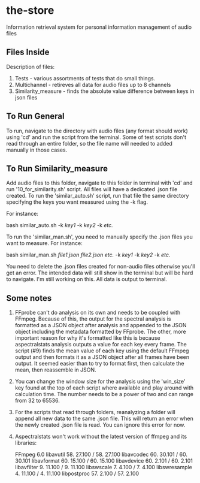 # the-store
Information retrieval system for personal information management of audio files

## Files Inside
Description of files:
1. Tests - various assortments of tests that do small things.
2. Multichannel - retireves all data for audio files up to 8 channels
3. Similarity_measure - finds the absolute value difference between keys in json files

## To Run General
To run, navigate to the directory with audio files (any format should work) using 'cd' and run the script from the terminal. Some of test scripts don't read through an entire folder, so the file name will needed to added manually in those cases.

## To Run Similarity_measure
Add audio files to this folder, navigate to this folder in terminal with 'cd' and run '10_for_similarity.sh' script. All files will have a dedicated .json file created. To run the 'similar_auto.sh' script, run that file the same directory specifying the keys you want measured using the -k flag.

For instance:

bash similar_auto.sh -k *key1* -k *key2* -k *etc.*

To run the 'similar_man.sh', you need to manually specify the .json files you want to measure. For instance:

bash similar_man.sh *file1.json file2.json etc.* -k *key1* -k *key2* -k *etc.*

You need to delete the .json files created for non-audio files otherwise you'll get an error. The intended data will still show in the terminal but will be hard to navigate. I'm still working on this. All data is output to terminal.

## Some notes
1. FFprobe can't do analysis on its own and needs to be coupled with FFmpeg. Because of this, the output for the spectral analysis is formatted as a JSON object after analysis and appended to the JSON object including the metadata formatted by FFprobe. The other, more important reason for why it's formatted like this is because aspectralstats analysis outputs a value for each key every frame. The script (#9) finds the mean value of each key using the default FFmpeg output and then formats it as a JSON object after all frames have been output. It seemed easier than to try to format first, then calculate the mean, then reassemble in JSON.
2. You can change the window size for the analysis using the 'win_size' key found at the top of each script where available and play around with calculation time. The number needs to be a power of two and can range from 32 to 65536.
3. For the scripts that read through folders, reanalyzing a folder will append all new data to the same .json file. This will return an error when the newly created .json file is read. You can ignore this error for now.
4. Aspectralstats won't work without the latest version of ffmpeg and its libraries:

    FFmpeg 6.0
    libavutil      58. 27.100 / 58. 27.100
    libavcodec     60. 30.101 / 60. 30.101
    libavformat    60. 15.100 / 60. 15.100
    libavdevice    60.  2.101 / 60.  2.101
    libavfilter     9. 11.100 /  9. 11.100
    libswscale      7.  4.100 /  7.  4.100
    libswresample   4. 11.100 /  4. 11.100
    libpostproc    57.  2.100 / 57.  2.100
